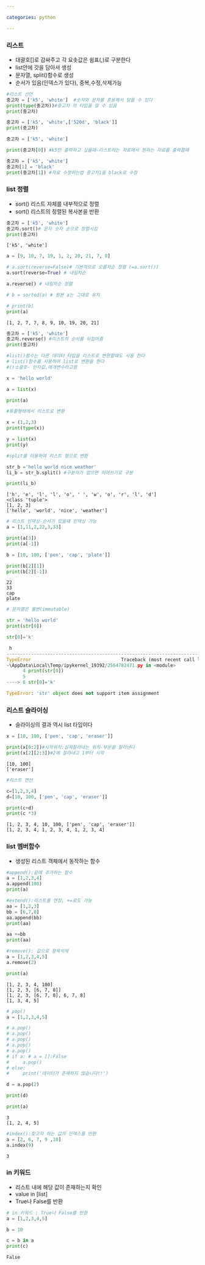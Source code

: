 ```yaml
---

categories: python

---
```



### 리스트
 - 대괄호[]로 감싸주고 각 요솟값은 쉼표(,)로 구분한다
 - list안에 갓을 담아서 생성
 - 문자열, split()함수로 생성
 - 순서가 있음(인덱스가 있다), 중복,수정,삭제가능


```python
#리스트 선언
중고차 = ['k5', 'white']  #숫자와 문자를 혼용해서 담을 수 있다
print(type(중고차))#중고차 의 타입을 알 수 있음
print(중고차)
```


```python
중고차 = ['k5', 'white',['520d', 'black']] 
print(중고차)
```


```python
중고차 = ['k5', 'white'] 

print(중고차[0]) #k5만 출력하고 싶을때-리스트라는 자료에서 원하는 자료를 출력할때
```


```python
중고차 = ['k5', 'white'] 
중고차[1] = 'black'
print(중고차[1]) #자료 수정하는법 중고차1을 black로 수정
```

### list 정렬
- sort() 리스트 자체를 내부적으로 정렬
- sort() 리스트의 정렬된 복사본을 반환


```python
중고차 = ['k5', 'white'] 
중고차.sort()# 문자 숫자 순으로 정렬시킴
print(중고차) 

```

    ['k5', 'white']
    


```python
a = [9, 10, 7, 19, 1, 2, 20, 21, 7, 8]

# a.sort(reverse=False)# 기본적으로 오름차순 정렬 (=a.sort())
a.sort(reverse=True) # 내림차순

a.reverse() # 내림차순 정렬

# b = sorted(a) # 원본 a는 그대로 유지

# print(b)
print(a)

```

    [1, 2, 7, 7, 8, 9, 10, 19, 20, 21]
    


```python
중고차 = ['k5', 'white'] 
중고차.reverse() #리스트의 순서를 뒤집어줌
print(중고차)
```


```python
#list()함수는 다른 데이터 타입을 리스트로 변환할떄도 사용 한다
# list()함수를 사용하여 list로 변환을 한다
#()소괄호- 인자값,매개변수라고함

x = 'hello world'

a = list(x)

print(a)

#튜플형태에서 리스트로 변환

x = (1,2,3)
print(type(x))

y = list(x)
print(y)

#split를 이용하여 리스트 형으로 변환

str_b ='hello world nice weather'
li_b = str_b.split() #구분자가 없으면 띄어쓰기로 구분

print(li_b)

```

    ['h', 'e', 'l', 'l', 'o', ' ', 'w', 'o', 'r', 'l', 'd']
    <class 'tuple'>
    [1, 2, 3]
    ['hello', 'world', 'nice', 'weather']
    


```python
# 리스트 인덱싱-순서가 있을떄 인덱싱 가능
a = [1,11,2,22,3,33]

print(a[3])
print(a[-1])

b = [10, 100, ['pen', 'cap', 'plate']] 

print(b[2][1])
print(b[2][-1])

```

    22
    33
    cap
    plate
    


```python
# 문자열은 불변(immutable)

str = 'hello world'
print(str[0])

str[0]='k'
```
```python
 h
---------------------------------------------------------------------------
TypeError                                 Traceback (most recent call last)
~\AppData\Local\Temp/ipykernel_19392/2564782471.py in <module>
      4 print(str[0])
      5 
----> 6 str[0]='k'

TypeError: 'str' object does not support item assignment
```
    





### 리스트 슬라이싱
- 슬라이싱의 결과 역시 list 타입이다


```python
x = [10, 100, ['pen', 'cap', 'eraser']]

print(x[0:2])#시작위치:실제잘라내는 위치-부분을 잘라낸다
print(x[2][2:3])#2에 잘라내고 1부터 시작
```

    [10, 100]
    ['eraser']
    


```python
#리스트 연산

c=[1,2,3,4]
d=[10, 100, ['pen', 'cap', 'eraser']]

print(c+d)
print(c *3)

```

    [1, 2, 3, 4, 10, 100, ['pen', 'cap', 'eraser']]
    [1, 2, 3, 4, 1, 2, 3, 4, 1, 2, 3, 4]
    

### list 멤버함수
- 생성된 리스트 객체에서 동작하는 함수


```python
#append():끝에 추가하는 함수
a = [1,2,3,4]
a.append(100)
print(a)

#extend():리스트를 연장, +=로도 가능
aa = [1,2,3]
bb = [6,7,8]
aa.append(bb)
print(aa)

aa +=bb
print(aa)

#remove(): 값으로 항목삭제
a = [1,2,3,4,5]
a.remove(2)

print(a)
```

    [1, 2, 3, 4, 100]
    [1, 2, 3, [6, 7, 8]]
    [1, 2, 3, [6, 7, 8], 6, 7, 8]
    [1, 3, 4, 5]
    


```python
# pop()
a = [1,2,3,4,5]

# a.pop()
# a.pop()
# a.pop()
# a.pop()
# a.pop()
# if a: # a = []:False
#     a.pop()
# else:
#     print('데이터가 존재하지 않습니다!!')

d = a.pop(2)

print(d)

print(a)

```

    3
    [1, 2, 4, 5]
    


```python
#index():찾고자 하는 값의 인덱스를 반환
a = [2, 6, 7, 9 ,10]
a.index(9)
```




    3



 ### in 키워드
 - 리스트 내에 해당 값이 존재하는지 확인
 - value in [list]
 - True나 False를 반환


```python
# in 키워드 : True나 False를 반환
a = [1,2,3,4,5]

b = 10

c = b in a
print(c)
```

    False
    
